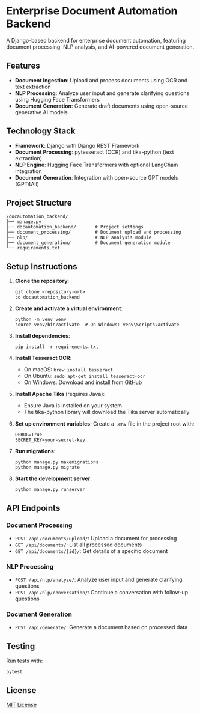 # Enterprise Document Automation Backend

A Django-based backend for enterprise document automation, featuring document processing, NLP analysis, and AI-powered document generation.

## Features

- **Document Ingestion**: Upload and process documents using OCR and text extraction
- **NLP Processing**: Analyze user input and generate clarifying questions using Hugging Face Transformers
- **Document Generation**: Generate draft documents using open-source generative AI models

## Technology Stack

- **Framework**: Django with Django REST Framework
- **Document Processing**: pytesseract (OCR) and tika-python (text extraction)
- **NLP Engine**: Hugging Face Transformers with optional LangChain integration
- **Document Generation**: Integration with open-source GPT models (GPT4All)

## Project Structure

```
/docautomation_backend/
├── manage.py
├── docautomation_backend/       # Project settings
├── document_processing/         # Document upload and processing
├── nlp/                         # NLP analysis module
├── document_generation/         # Document generation module
└── requirements.txt
```

## Setup Instructions

1. **Clone the repository**:

   ```
   git clone <repository-url>
   cd docautomation_backend
   ```

2. **Create and activate a virtual environment**:

   ```
   python -m venv venv
   source venv/bin/activate  # On Windows: venv\Scripts\activate
   ```

3. **Install dependencies**:

   ```
   pip install -r requirements.txt
   ```

4. **Install Tesseract OCR**:
   - On macOS: `brew install tesseract`
   - On Ubuntu: `sudo apt-get install tesseract-ocr`
   - On Windows: Download and install from [GitHub](https://github.com/UB-Mannheim/tesseract/wiki)

5. **Install Apache Tika** (requires Java):
   - Ensure Java is installed on your system
   - The tika-python library will download the Tika server automatically

6. **Set up environment variables**:
   Create a `.env` file in the project root with:

   ```
   DEBUG=True
   SECRET_KEY=your-secret-key
   ```

7. **Run migrations**:

   ```
   python manage.py makemigrations
   python manage.py migrate
   ```

8. **Start the development server**:

   ```
   python manage.py runserver
   ```

## API Endpoints

### Document Processing

- `POST /api/documents/upload/`: Upload a document for processing
- `GET /api/documents/`: List all processed documents
- `GET /api/documents/{id}/`: Get details of a specific document

### NLP Processing

- `POST /api/nlp/analyze/`: Analyze user input and generate clarifying questions
- `POST /api/nlp/conversation/`: Continue a conversation with follow-up questions

### Document Generation

- `POST /api/generate/`: Generate a document based on processed data

## Testing

Run tests with:

```
pytest
```

## License

[MIT License](LICENSE)

